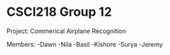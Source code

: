 # CSCI218 Group 12

Project: Commerical Airplane Recognition

Members:
-Dawn
-Nila
-Basil
-Kishore
-Surya
-Jeremy
